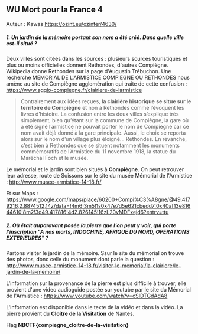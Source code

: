 
## WU Mort pour la France 4

Auteur : Kawas
<https://ozint.eu/ozinter/4630/>


##### 1. Un jardin de la mémoire portant son nom a été créé. Dans quelle ville est-il situé ?

Deux villes sont citées dans les sources : plusieurs sources touristiques et plus ou moins officielles donnent Rethondes, d'autres Compiègne. Wikipedia donne Rethondes sur la page d'Augustin Trébuchon.
Une recherche MEMORIAL DE L'ARMISTICE COMPIEGNE OU RETHONDES nous amène au site de Compiègne agglomération qui traite de cette confusion : 
<https://www.agglo-compiegne.fr/clairiere-de-larmistice>
>Contrairement aux idées reçues, **la clairière historique** **se situe sur le territoire de Compiègne** et non à Rethondes comme l’évoquent les livres d’histoire. La confusion entre les deux villes s’explique très simplement, bien qu’étant sur la commune de Compiègne, la gare où a été signé l’armistice ne pouvait porter le nom de Compiègne car ce nom avait déjà donné à la gare principale. Aussi, le choix se reporta alors sur le nom d’un village plus éloigné… Rethondes. En revanche, c’est bien à Rethondes que se situent notamment les monuments commémoratifs de l’Armistice du 11 novembre 1918, la statue du Maréchal Foch et le musée.


Le mémorial et le jardin sont bien situés à **Compiègne**. On peut retrouver leur adresse, route de Soissons sur le site du musée Mémorial de l'Armistice :
<http://www.musee-armistice-14-18.fr/>

Et sur Maps :
<https://www.google.com/maps/place/60200+Compi%C3%A8gne/@49.4179216,2.8874512,14z/data=!4m6!3m5!1s0x47e7d5e621cbedd7:0x40af13e81644610!8m2!3d49.417816!4d2.826145!16zL20vMDFxejd6?entry=ttu>

##### 2. Où était auparavant posée la pierre que l'on peut y voir, qui porte l'inscription "A nos morts, INDOCHINE, AFRIQUE DU NORD, OPERATIONS EXTERIEURES" ?

Partons visiter le jardin de la mémoire. Ssur le site du mémorial on trouve des photos, donc celle du monument dont parle la question :
<http://www.musee-armistice-14-18.fr/visiter-le-memorial/la-clairiere/le-jardin-de-la-memoire/>

L'information sur la provenance de la pierre est plus difficile à trouver, elle provient d'une video audioguide postée sur youtube par le site du Mémorial de l'Armistice :
<https://www.youtube.com/watch?v=cSIDTGdAdA8>

L'information est disponible dans le texte de la vidéo et dans la vidéo.
La pierre provient du **Cloître de la Visitation** de Nantes.

Flag
**NBCTF{compiegne_cloitre-de-la-visitation}**